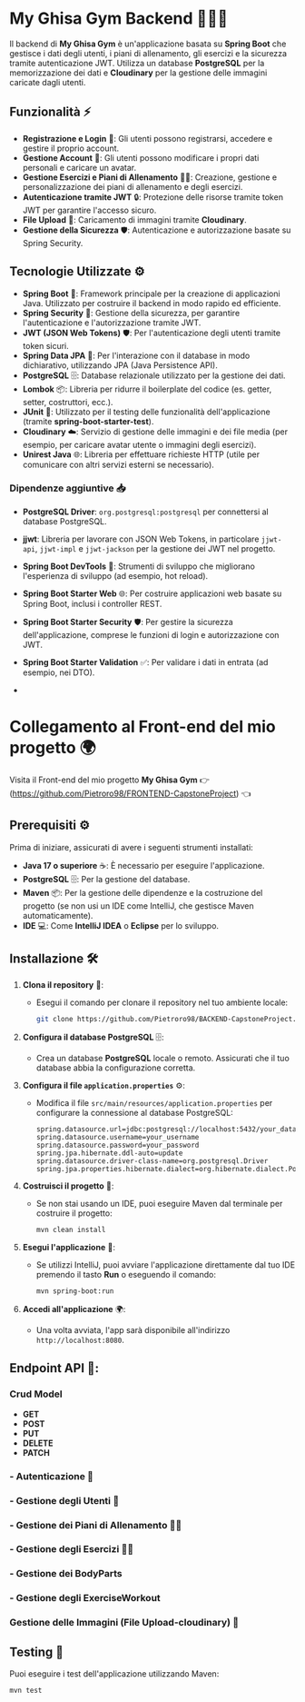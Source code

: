 # My Ghisa Gym Backend 💪🏋️‍♂️

Il backend di **My Ghisa Gym** è un'applicazione basata su **Spring Boot** che gestisce i dati degli utenti, i piani di allenamento, gli esercizi e la sicurezza tramite autenticazione JWT. Utilizza un database **PostgreSQL** per la memorizzazione dei dati e **Cloudinary** per la gestione delle immagini caricate dagli utenti.

## Funzionalità ⚡

- **Registrazione e Login** 🔑: Gli utenti possono registrarsi, accedere e gestire il proprio account.
- **Gestione Account** 👤: Gli utenti possono modificare i propri dati personali e caricare un avatar.
- **Gestione Esercizi e Piani di Allenamento** 🏋️‍♀️: Creazione, gestione e personalizzazione dei piani di allenamento e degli esercizi.
- **Autenticazione tramite JWT** 🔒: Protezione delle risorse tramite token JWT per garantire l'accesso sicuro.
- **File Upload** 📸: Caricamento di immagini tramite **Cloudinary**.
- **Gestione della Sicurezza** 🛡️: Autenticazione e autorizzazione basate su Spring Security.

## Tecnologie Utilizzate ⚙️

- **Spring Boot** 🚀: Framework principale per la creazione di applicazioni Java. Utilizzato per costruire il backend in modo rapido ed efficiente.
- **Spring Security** 🔐: Gestione della sicurezza, per garantire l'autenticazione e l'autorizzazione tramite JWT.
- **JWT (JSON Web Tokens)** 🛡️: Per l'autenticazione degli utenti tramite token sicuri.
- **Spring Data JPA** 📝: Per l'interazione con il database in modo dichiarativo, utilizzando JPA (Java Persistence API).
- **PostgreSQL** 🗄️: Database relazionale utilizzato per la gestione dei dati.
- **Lombok** 📦: Libreria per ridurre il boilerplate del codice (es. getter, setter, costruttori, ecc.).
- **JUnit** 🧪: Utilizzato per il testing delle funzionalità dell'applicazione (tramite **spring-boot-starter-test**).
- **Cloudinary** ☁️: Servizio di gestione delle immagini e dei file media (per esempio, per caricare avatar utente o immagini degli esercizi).
- **Unirest Java** 🌐: Libreria per effettuare richieste HTTP (utile per comunicare con altri servizi esterni se necessario).

### Dipendenze aggiuntive 📥

- **PostgreSQL Driver**: `org.postgresql:postgresql` per connettersi al database PostgreSQL.
- **jjwt**: Libreria per lavorare con JSON Web Tokens, in particolare `jjwt-api`, `jjwt-impl` e `jjwt-jackson` per la gestione dei JWT nel progetto.
- **Spring Boot DevTools** 🔄: Strumenti di sviluppo che migliorano l'esperienza di sviluppo (ad esempio, hot reload).
- **Spring Boot Starter Web** 🌐: Per costruire applicazioni web basate su Spring Boot, inclusi i controller REST.
- **Spring Boot Starter Security** 🛡️: Per gestire la sicurezza dell'applicazione, comprese le funzioni di login e autorizzazione con JWT.
- **Spring Boot Starter Validation** ✅: Per validare i dati in entrata (ad esempio, nei DTO).

- 
# Collegamento al Front-end del mio progetto 🌍
Visita il Front-end del mio progetto **My Ghisa Gym**
👉 (https://github.com/Pietroro98/FRONTEND-CapstoneProject) 👈


## Prerequisiti ⚙️

Prima di iniziare, assicurati di avere i seguenti strumenti installati:

- **Java 17 o superiore** ☕: È necessario per eseguire l'applicazione.
- **PostgreSQL** 🗄️: Per la gestione del database.
- **Maven** 📦: Per la gestione delle dipendenze e la costruzione del progetto (se non usi un IDE come IntelliJ, che gestisce Maven automaticamente).
- **IDE** 💻: Come **IntelliJ IDEA** o **Eclipse** per lo sviluppo.

## Installazione 🛠️

1. **Clona il repository** 📂:
   - Esegui il comando per clonare il repository nel tuo ambiente locale:
     ```bash
     git clone https://github.com/Pietroro98/BACKEND-CapstoneProject.git
     ```

2. **Configura il database PostgreSQL** 🗄️:
   - Crea un database **PostgreSQL** locale o remoto. Assicurati che il tuo database abbia la configurazione corretta.

3. **Configura il file `application.properties`** ⚙️:
   - Modifica il file `src/main/resources/application.properties` per configurare la connessione al database PostgreSQL:
     ```properties
     spring.datasource.url=jdbc:postgresql://localhost:5432/your_database_name
     spring.datasource.username=your_username
     spring.datasource.password=your_password
     spring.jpa.hibernate.ddl-auto=update
     spring.datasource.driver-class-name=org.postgresql.Driver
     spring.jpa.properties.hibernate.dialect=org.hibernate.dialect.PostgreSQLDialect
     ```

4. **Costruisci il progetto** 🔨:
   - Se non stai usando un IDE, puoi eseguire Maven dal terminale per costruire il progetto:
     ```bash
     mvn clean install
     ```

5. **Esegui l'applicazione** 🚀:
   - Se utilizzi IntelliJ, puoi avviare l'applicazione direttamente dal tuo IDE premendo il tasto **Run** o eseguendo il comando:
     ```bash
     mvn spring-boot:run
     ```

6. **Accedi all'applicazione** 🌍:
   - Una volta avviata, l'app sarà disponibile all'indirizzo `http://localhost:8080`.

## Endpoint API 📡:

### **Crud Model**
- **GET** 
- **POST** 
- **PUT** 
- **DELETE** 
- **PATCH**
### - Autenticazione 🔑
### - Gestione degli Utenti 👤
### - Gestione dei Piani di Allenamento 🏋️‍♀️
### - Gestione degli Esercizi 🏋️‍♂️
### - Gestione dei BodyParts
### - Gestione degli ExerciseWorkout
### Gestione delle Immagini (File Upload-cloudinary) 📸
## Testing 🧪

Puoi eseguire i test dell'applicazione utilizzando Maven:

```bash
mvn test
